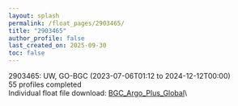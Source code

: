 ```yaml
---
layout: splash
permalink: /float_pages/2903465/
title: "2903465"
author_profile: false
last_created_on: 2025-09-30
toc: false
---
```

 
2903465: UW, GO-BGC (2023-07-06T01:12 to 2024-12-12T00:00)\
55 profiles completed\
Individual float file download: [BGC_Argo_Plus_Global](https://ftp.soest.hawaii.edu/bgc_argo_plus/Individual_Floats/outliers_removed/2903465_Sprof_processed.nc)\
